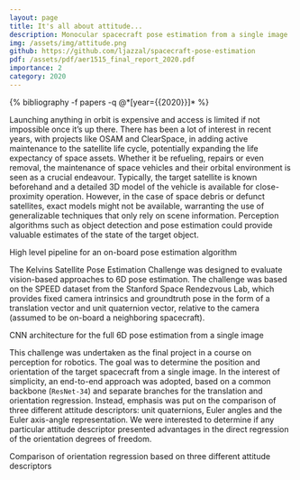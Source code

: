 ```yaml
---
layout: page
title: It's all about attitude...
description: Monocular spacecraft pose estimation from a single image
img: /assets/img/attitude.png
github: https://github.com/ljazzal/spacecraft-pose-estimation
pdf: /assets/pdf/aer1515_final_report_2020.pdf
importance: 2
category: 2020
---
```

<div class="publications">
  {% bibliography -f papers -q @*[year={{2020}}]* %}
</div>

Launching anything in orbit is expensive and access is limited if not impossible once it’s up there. There has been a lot of interest in recent years, with projects like OSAM and ClearSpace, in adding active maintenance to the satellite life cycle, potentially expanding the life expectancy of space assets. Whether it be refueling, repairs or even removal, the maintenance of space vehicles and their orbital environment is seen as a crucial endeavour. Typically, the target satellite is known beforehand and a detailed 3D model of the vehicle is available for close-proximity operation. However, in the case of space debris or defunct satellites, exact models might not be available, warranting the use of generalizable techniques that only rely on scene information. Perception algorithms such as object detection and pose estimation could provide valuable estimates of the state of the target object.

<div class="row">
    <div class="col-sm mt-3 mt-md-0">
        <img class="img-fluid rounded z-depth-1" src="{{ '/assets/img/high_level.png' | relative_url }}" alt="" title="pipeline"/>
    </div>
</div>
<div class="caption">
    High level pipeline for an on-board pose estimation algorithm
</div>

The Kelvins Satellite Pose Estimation Challenge was designed to evaluate vision-based approaches to 6D pose estimation. The challenge was based on the SPEED dataset from the Stanford Space Rendezvous Lab, which provides fixed camera intrinsics and groundtruth pose in the form of a translation vector and unit quaternion vector, relative to the camera (assumed to be on-board a neighboring spacecraft).

<div class="row">
    <div class="col-sm mt-3 mt-md-0">
        <img class="img-fluid rounded z-depth-1" src="{{ '/assets/img/cnn_arch.png' | relative_url }}" alt="" title="CNN architecture"/>
    </div>
</div>
<div class="caption">
    CNN architecture for the full 6D pose estimation from a single image
</div>

This challenge was undertaken as the final project in a course on perception for robotics. The goal was to determine the position and orientation of the target spacecraft from a single image. In the interest of simplicity, an end-to-end approach was adopted, based on a common backbone (`ResNet-34`) and separate branches for the translation and orientation regression. Instead, emphasis was put on the comparison of three different attitude descriptors: unit quaternions, Euler angles and the Euler axis-angle representation. We were interested to determine if any particular attitude descriptor presented advantages in the direct regression of the orientation degrees of freedom.

<div class="row">
    <div class="col-sm mt-3 mt-md-0">
        <img class="img-fluid rounded z-depth-1" src="{{ '/assets/img/attitude_descriptors.png' | relative_url }}" alt="" title="CNN architecture"/>
    </div>
</div>
<div class="caption">
    Comparison of orientation regression based on three different attitude descriptors
</div>
